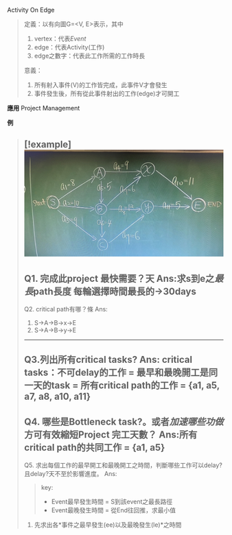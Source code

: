 Activity On Edge

>定義：以有向圖G=<V, E>表示，其中
>1. vertex：代表*Event*
>2. edge：代表Activity(工作)
>3. edge之數字：代表此工作所需的工作時長
>
>意義：
>1. 所有射入事件(V)的工作皆完成，此事件V才會發生
>2. 事件發生後，所有從此事件射出的工作(edge)才可開工

**應用**
Project Management

**例**
> [!example] 
> ![400](../img/截圖%202022-10-29%20下午4.48.36.jpg)
> ---
> Q1. 完成此project 最快需要？天
> Ans:求s到e之*最長*path長度
> 每輪選擇時間最長的->30days
>  ---
>  Q2. critical path有哪？條
>  Ans:
>  1. S->A->B->x->E
>  2. S->A->B->y->E
>  ---
>  Q3.列出所有critical tasks?
>  Ans:
>  critical tasks：不可delay的工作 = 最早和最晚開工是同一天的task  = 所有critical path的工作 = {a1, a5, a7, a8, a10, a11}
>---
>Q4. 哪些是Bottleneck task?。或者*加速哪些功做*方可有效縮短Project 完工天數？
> Ans:所有critical path的共同工作 = {a1, a5}
> ---
> Q5. 求出每個工作的最早開工和最晚開工之時間，判斷哪些工作可以delay?且delay?天不至於影響進度。
> Ans:
> >key:
> >- Event最早發生時間 = S到該event之最長路徑
> >- Event最晚發生時間 = 從End往回推，求最小值
> 
> 1. 先求出各*事件之最早發生(ee)以及最晚發生(le)*之時間
